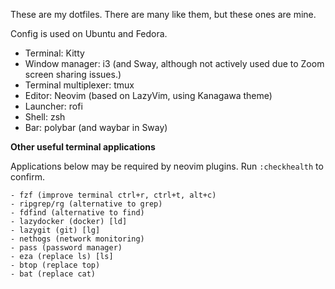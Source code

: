 These are my dotfiles. There are many like them, but these ones are mine.

Config is used on Ubuntu and Fedora.

- Terminal: Kitty
- Window manager: i3 (and Sway, although not actively used due to Zoom screen sharing issues.)
- Terminal multiplexer: tmux
- Editor: Neovim (based on LazyVim, using Kanagawa theme)
- Launcher: rofi
- Shell: zsh
- Bar: polybar (and waybar in Sway)

**Other useful terminal applications**

Applications below may be required by neovim plugins. Run `:checkhealth` to confirm.
```
- fzf (improve terminal ctrl+r, ctrl+t, alt+c)
- ripgrep/rg (alternative to grep)
- fdfind (alternative to find)
- lazydocker (docker) [ld]
- lazygit (git) [lg]
- nethogs (network monitoring)
- pass (password manager)
- eza (replace ls) [ls]
- btop (replace top)
- bat (replace cat)
```
